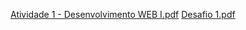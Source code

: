 [Atividade 1 - Desenvolvimento WEB I.pdf](https://github.com/user-attachments/files/17003549/Atividade.1.-.Desenvolvimento.WEB.I.pdf)
[Desafio 1.pdf](https://github.com/user-attachments/files/17003551/Desafio.1.pdf)
